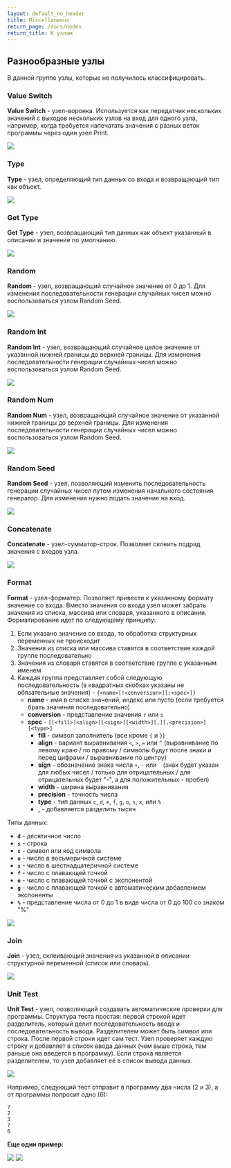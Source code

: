 ```yaml
---
layout: default_no_header
title: Miscellaneous
return_page: /docs/nodes
return_title: К узлам
---
```

## Разнообразные узлы

В данной группе узлы, которые не получилось классифицировать. 

### Value Switch

**Value Switch** - узел-воронка. Используется как передатчик нескольких значений с выходов нескольких узлов на 
вход для одного узла, например, когда требуется напечатать значения с разных веток программы через один узел Print.

<img class="img-node" src="{{site.baseurl}}/resources/docs/nodes/misc/01_value_switch.png"/>

### Type

**Type** - узел, определяющий тип данных со входа и возвращающий тип как объект.

<img class="img-node" src="{{site.baseurl}}/resources/docs/nodes/misc/02_type.png"/>

### Get Type

**Get Type** - узел, возвращающий тип данных как объект указанный в описании и значение по умолчанию.

<img class="img-node" src="{{site.baseurl}}/resources/docs/nodes/misc/03_get_type.png"/>

### Random

**Random** - узел, возвращающий случайное значение от 0 до 1. Для изменения последовательности генерации случайных чисел
можно воспользоваться узлом Random Seed.

<img class="img-node" src="{{site.baseurl}}/resources/docs/nodes/misc/04_random.png"/>

### Random Int

**Random Int** - узел, возвращающий случайное целое значение от указанной нижней границы до верхней границы. Для изменения 
последовательности генерации случайных чисел можно воспользоваться узлом Random Seed.

<img class="img-node" src="{{site.baseurl}}/resources/docs/nodes/misc/05_random_int.png"/>

### Random Num

**Random Num** - узел, возвращающий случайное значение от указанной нижней границы до верхней границы. Для изменения 
последовательности генерации случайных чисел можно воспользоваться узлом Random Seed.

<img class="img-node" src="{{site.baseurl}}/resources/docs/nodes/misc/06_random_num.png"/>

### Random Seed

**Random Seed** - узел, позволяющий изменить последовательность генерации случайных чисел путем изменения начального 
состояния генератор. Для изменения нужно подать значение на вход.

<img class="img-node" src="{{site.baseurl}}/resources/docs/nodes/misc/07_random_seed.png"/>

### Concatenate

**Concatenate** - узел-сумматор-строк. Позволяет склеить подряд значения с входов узла.

<img class="img-node" src="{{site.baseurl}}/resources/docs/nodes/misc/08_concatenate.png"/>

### Format

**Format** - узел-форматер. Позволяет привести к указанному формату значение со входа. Вместо значения со входа узел
может забрать значения из списка, массива или словаря, указанного в описании. Форматирование идет по следующему принципу:

1. Если указано значение со входа, то обработка структурных переменных не происходит
2. Значения из списка или массива ставятся в соответствие каждой группе последовательно
3. Значения из словаря ставятся в соответствие группе с указанным именем
4. Каждая группа представляет собой следующую последовательность (в квадратных скобках указаны не обязательные 
значения) - `{<name>[!<conversion>][:<spec>]}`
    - **name** - имя в списке значений, индекс или пусто (если требуется брать значения последовательно)
    - **conversion** - представление значения `r` или `s`
    - **spec** - `[[<fill>]<align>][<sign>][<width>][,][.<precision>][<type>]`
        - **fill** - символ заполнитель (все кроме `{` и `}`)
        - **align** - вариант выравнивания `<`, `>`, `=` или `^` (выравнивание по левому краю / по правому / символы будут после
        знаки и перед цифрами / выравнивание по центру)
        - **sign** - обозначение знака числа `+`, `-` или ` ` (знак будет указан для любых чисел / только для отрицательных /
        для отрицательных будет "-", а для положительных - пробел)
        - **width** - ширина выравнивания
        - **precision** - точность числа
        - **type** - тип данных `c`, `d`, `e`, `f`, `g`, `o`, `s`, `x`, или `%`
        - **,** - добавляется разделить тысяч

Типы данных:

- **`d`** - десятичное число
- **`s`** - строка
- **`c`** - символ или код символа
- **`o`** - число в восьмеричной системе
- **`x`** - число в шестнадцатеричной системе
- **`f`** - число с плавающей точкой
- **`e`** - число с плавающей точкой с экспонентой
- **`g`** - число с плавающей точкой с автоматическим добавлением экспоненты
- **`%`** - представление числа от 0 до 1 в виде числа от 0 до 100 со знаком "%"

<img class="img-node" src="{{site.baseurl}}/resources/docs/nodes/misc/09_format.png"/>

### Join

**Join** - узел, склеивающий значения из указанной в описании структурной переменной (список или словарь). 

<img class="img-node" src="{{site.baseurl}}/resources/docs/nodes/misc/10_join.png"/>

### Unit Test

**Unit Test** - узел, позволяющий создавать автоматические проверки для программы. Структура теста простая: первой 
строкой идет разделитель, который делит последовательность ввода и последовательность вывода. Разделителем может быть символ или строка.
После первой строки идет сам тест. Узел проверяет каждую строку и добавляет в список ввода данных (чем выше строка, тем раньше она введется в программу).
Если строка является разделителем, то узел добавляет её в список вывода данных. 

<img class="img-node" src="{{site.baseurl}}/resources/docs/nodes/misc/11_unit_test.png"/>

Например, следующий тест отправит в программу два числа (2 и 3), а от программы попросит одно (6):

```
?
2
3
?
6
```

**Еще один пример:**

<img src="{{site.baseurl}}/resources/docs/nodes/misc/12_unit_test_example.png"/>

<img src="{{site.baseurl}}/resources/docs/nodes/misc/13_unit_test_result.png"/>


[index]: {{site.baseurl}}/index
[tutorials]: {{site.baseurl}}/tutorials#content
[docs]: {{site.baseurl}}/docs#content
[drawio]: https://app.diagrams.net/?splash=0&libs=0&clibs=Uhttps://raw.githubusercontent.com/octo-gone/sync-execution/master/resources/base.drawio;Uhttps://raw.githubusercontent.com/octo-gone/sync-execution/master/resources/structure.drawio
[replit]: https://repl.it/github/octo-gone/sync-execution